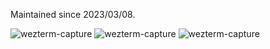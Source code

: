 Maintained since 2023/03/08.

![wezterm-capture](https://github.com/queuek/dotfiles/blob/main/img/nvim-20230503-1.png)
![wezterm-capture](https://github.com/queuek/dotfiles/blob/main/img/nvim-20230503-2.png)
![wezterm-capture](https://github.com/queuek/dotfiles/blob/main/img/nvim-20230503-3.png)
